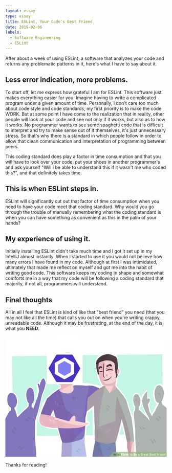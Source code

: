 ```yaml
---
layout: essay
type: essay
title: ESLint, Your Code's Best Friend
date: 2019-02-06
labels:
  - Software Engineering
  - ESLint
---
```


After about a week of using ESLint, a software that analyzes your code and returns any problematic patterns in it, here's what I have to say about it.

## Less error indication, more problems.

To start off, let me express how grateful I am for ESLint. This software just makes everything easier for you. Imagine having to write a complicated program under a given amount of time. Personally, I don't care too much about code style and code standards, my first priority is to make the code WORK. But at some point I have come to the realization that in reality, other people will look at your code and see not only if it works, but also as to how it works. No programmer wants to see some spaghetti code that is difficult to interpret and try to make sense out of it themselves, it's just unnecessary stress. So that's why there is a standard in which people follow in order to allow that clean communication and interpretation of programming between peers. 

This coding standard does play a factor in time consumption and that you will have to look over your code, put your shoes in another programmer's and ask yourself "Will I be able to understand this if it wasn't me who coded this?", and that definitely takes time. 

## This is when ESLint steps in.

ESLint will significantly cut out that factor of time consumption when you need to have your code meet that coding standard. Why would you go through the trouble of manually remembering what the coding standard is when you can have something as convenient as this in the palm of your hands? 

## My experience of using it.

Initially installing ESLint didn't take much time and I got it set up in my IntelliJ almost instantly. When I started to use it you would not believe how many errors I have found in my code. Although at first I was intimidated, ultimately that made me reflect on myself and got me into the habit of writing good code. This software keeps my coding in shape and somewhat comforts me in a way that my code will be following a coding standard that majority, if not all, programmers will understand. 

## Final thoughts

All in all I feel that ESLint is kind of like that "best friend" you need (that you may not like all the time) that calls you out on when you're writing crappy, unreadable code. Although it may be frustrating, at the end of the day, it is what you **NEED**.

<img class="ui medium centered image" src="../images/bestfriend.png"> 

Thanks for reading!
